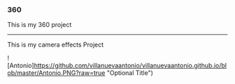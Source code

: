 ### 360

This is my 360 project 

<script src="//360.vizor.io/scripts/embed.js" data-vizorurl="https://360.vizor.io/embed/v/bjyew" ></script>

***

This is my camera effects Project



![Antonio]https://github.com/villanuevaantonio/villanuevaantonio.github.io/blob/master/Antonio.PNG?raw=true "Optional Title")
